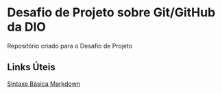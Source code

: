 # Desafio de Projeto sobre Git/GitHub da DIO 
Repositório criado para o Desafio de Projeto

## Links Úteis
[Sintaxe Básica Markdown](https://www.markdownguide.org/basic-syntax)
